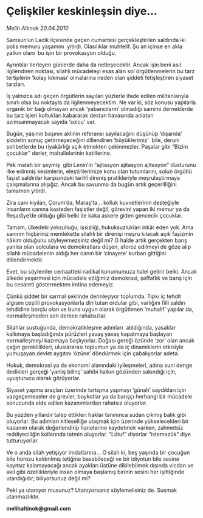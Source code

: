 # Çelişkiler keskinleşsin diye...

*Melih Altınok 20.04.2010*

<div class="yazi"><p>Samsun’un Ladik ilçesinde geçen cumartesi gerçekleştirilen saldırıda iki polis memuru yaşamını  yitirdi. Olasılıklar muhtelif. Şu an içinse en akla yatkın olanı  bu işin bir provokasyon olduğu. </p>
<p>Ayrıntılar ilerleyen günlerde daha da netleşecektir. Ancak işin beni asıl ilgilendiren noktası, silahlı mücadeleyi esas alan sol örgütlenmelerin bu tarz tertiplerin ‘kolay lokması’ olmalarına neden olan şiddeti fetişleştiren siyaset tarzları. </p>
<p>İş yalnızca adı geçen örgütlerin sayıları yüzlerle ifade edilen militanlarıyla sınırlı olsa bu noktayla da ilgilenmeyecektim. Ne var ki, söz konusu yapılarla organik bir bağı olmayan ancak ‘yabancıların’ olmadığı samimi derneklerde bu tarz işleri koltukları kabararak destan havasında anlatan azımsanmayacak sayıda ‘solcu’ var. </p>
<p>Bugün, yaşının başının aklının referansı sayılacağını düşünüp ‘dışarıda’  şiddetin sonuç getirmeyeceğini dillendiren ‘büyüklerimiz’  bile, deruni sohbetlerde bu riyakârlığı açık etmekten çekinmezler. Paşalar gibi “Bizim çocuklar” derler, mahallelerinin katillerine.</p>
<p>Pek matah bir şeymiş  gibi Lenin’in “ajitasyon ajitasyon ajitasyon” düsturunu ilke edinmiş kesimlerin, eleştirilerimize konu olan tutumlarını, solun örgütlü faşist saldırılar karşısındaki tarihî direniş pratikleriyle meşrulaştırmaya çalışmalarına alışığız. Ancak bu savunma da bugün artık geçerliliğini tamamen yitirdi.</p>
<p>Zira canı kıyılan, Çorum’da, Maraş’ta... kolluk kuvvetlerinin desteğiyle insanların canına kasteden faşistler değil, görevini yapan iki memur ya da Reşadiye’de olduğu gibi belki ite kaka askere giden gencecik çocuklar.</p>
<p>Tamam, ülkedeki yoksulluğu, işsizliği, hukuksuzlukları inkâr eden yok. Ama sanırım hiçbiriniz memlekette silahlı bir direnişi meşru kılacak açık faşizmin hâkim olduğunu söyleyemezsiniz değil mi? O halde artık gerçekten barış yanlısı olan solculara ve demokratlara düşen, aforoz edilmeyi de göze alıp silahlı mücadelenin aldığı her canın bir ‘cinayete’ kurban gittiğini dillendirmektir.</p>
<p>Evet, bu söylemler cemaatteki radikal konumumuza halel getirir belki. Ancak ülkede yeşermesi için mücadele ettiğimiz demokrasi, şeffaflık ve barış için bu cesareti göstermekten imtina edemeyiz.</p>
<p>Çünkü şiddet bir sarmal şeklinde derinleşiyor toplumda. Tıpkı iç tehdit algısını çeşitli provokasyonlarla diri tutan ordular gibi, varlığını fiili saldırı tehdidine borçlu olan ve buna uygun olarak örgütlenen ‘muhalif’ yapılar da, normalleşmeden son derece rahatsızlar.</p>
<p>Silahlar sustuğunda, demokratikleşme adımları  atıldığında, yasaklar kalkmaya başladığında pürüzleri yavaş yavaş kapatmaya başlayan normalleşmeyi kazımaya başlıyorlar. Doğası gereği özünde ‘zor’ olan ancak çağın gereklilikleri, uluslararası toplumun ya da iç dinamiklerin etkisiyle yumuşayan devlet aygıtını ‘özüne’ döndürmek için çabalıyorlar adeta.</p>
<p>Hukuk, demokrasi ya da ekonomi alanındaki iyileşmeleri, adına suni denge dedikleri gerçeği ‘yanlış bilinç’ sahibi halkın gözünden sakındığı için, uyuşturucu olarak görüyorlar.</p>
<p>Siyaset yapma araçları üzerinde tartışma yapmayı ‘günah’ saydıkları için vazgeçemeseler de grevler, boykotlar ya da barışçı herhangi bir mücadele sonucunda elde edilen kazanımlardan rahatsız oluyorlar. </p>
<p>Bu yüzden yıllardır talep ettikleri haklar tanınınca sudan çıkmış balık gibi oluyorlar. Bu adımları kitleselliğe ulaşmak için üzerinde yükselecekleri bir kazanım olarak değerlendirip hanelerine kaydetmek varken, zahmetsiz reddiyeciliğin kollarında tatmin oluyorlar. “Lütuf” diyorlar “istemezük” diye tutturuyorlar.</p>
<p>Ve o anda silah yetişiyor imdatlarına... O silah ki, beş yaşında bir çocuğun bile horozu kaldırılmış tetiğine basabileceği ve bir idiyotun bile sesine kayıtsız kalamayacağı ancak ayakları üstüne dikilebilmek dışında vicdan ve akıl gibi özellikleriyle insan olmaya başlamış birinin sesini her işittiğinde utandığıdır; biliyorsunuz değil mi? </p>
<p>Peki ya utanıyor musunuz? Utanıyorsanız söylemelisiniz de. Susmak utanmazlıktır.</p>
<p><b>m</b><b>elihaltinok@gmail.com</b></p></div>
